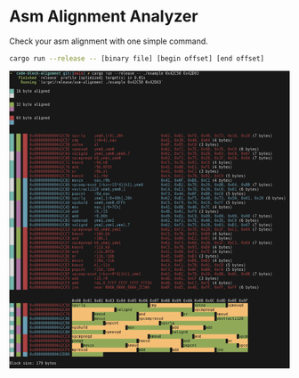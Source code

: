 # Asm Alignment Analyzer
Check your asm alignment with one simple command.

```sh
cargo run --release -- [binary file] [begin offset] [end offset]
```

![](./image.png)